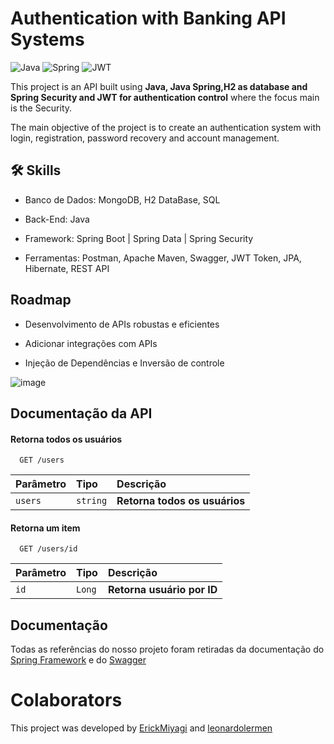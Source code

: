 # Authentication with Banking API Systems

![Java](https://img.shields.io/badge/java-%23ED8B00.svg?style=for-the-badge&logo=openjdk&logoColor=white)
![Spring](https://img.shields.io/badge/spring-%236DB33F.svg?style=for-the-badge&logo=spring&logoColor=white)
![JWT](https://img.shields.io/badge/JWT-black?style=for-the-badge&logo=JSON%20web%20tokens)

This project is an API built using **Java, Java Spring,H2 as database and Spring Security and JWT for authentication control** where the focus main is the Security.

The main objective of the project is to create an authentication system with login, registration, password recovery and account management. 
## 🛠 Skills
- Banco de Dados: MongoDB, H2 DataBase, SQL

- Back-End: Java

- Framework: Spring Boot | Spring Data | Spring Security 

- Ferramentas: Postman, Apache Maven, Swagger, JWT Token, JPA, Hibernate, REST API


## Roadmap

- Desenvolvimento de APIs robustas e eficientes

- Adicionar integrações com APIs

- Injeção de Dependências e Inversão de controle

![image](https://github.com/ErickMiyagi/Auth-System/assets/90419609/ed0fbf09-87f6-4d41-b426-1b47047eb5ef)







## Documentação da API

#### Retorna todos os usuários

```http
  GET /users
```

| Parâmetro   | Tipo       | Descrição                           |
| :---------- | :--------- | :---------------------------------- |
| `users` | `string` | **Retorna todos os usuários** |

#### Retorna um item

```http
  GET /users/id
```

| Parâmetro   | Tipo       | Descrição                                   |
| :---------- | :--------- | :------------------------------------------ |
| `id`      | `Long` | **Retorna usuário por ID** |

#### 



## Documentação

Todas as referências do nosso projeto foram retiradas da documentação do [Spring Framework](https://glysns.gitbook.io/spring-framework/) e do [Swagger](https://www.bezkoder.com/spring-boot-swagger-3/)

# Colaborators

This project was developed by 
<a href="https://www.linkedin.com/in/erick-miyagi-310016258/" target="blank"/>ErickMiyagi</a> and
<a href="https://www.linkedin.com/in/leonardo-lermen-768769242/" target="blank"/>leonardolermen</a>


